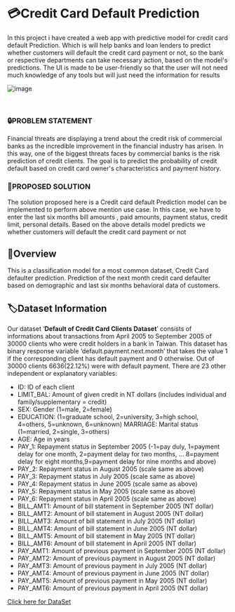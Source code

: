 # **💳Credit Card Default Prediction**

In this project i have created a  web app with predictive model for credit card default Prediction. Which is will help banks and loan lenders to predict whether customers will default 
the credit card payment or not, so the bank or respective departments can take 
necessary action, based on the model's predictions. The UI is made to be user-friendly 
so that the user will not need much knowledge of any tools but will just need the 
information for results

![image](https://user-images.githubusercontent.com/75267160/181108154-0479f193-fde4-412b-a6cf-86869c5e5b6a.png)

<br>

### 🔒**PROBLEM STATEMENT**

Financial threats are displaying a trend about the credit risk of commercial banks 
as the incredible improvement in the financial industry has arisen. In this way, one of 
the biggest threats faces by commercial banks is the risk prediction of credit clients. 
The goal is to predict the probability of credit default based on credit card owner's
characteristics and payment history.
### 🔑**PROPOSED SOLUTION**

The solution proposed here is a Credit card default Prediction model can be 
implemented to perform above mention use case. ln this case, we have to enter the 
last six months bill amounts , paid amounts, payment status, credit limit, personal 
details. Based on the above details model predicts we whether customers will default the credit card payment or not

## 🎯**Overview**
This is a classification model for a most common dataset, Credit Card defaulter prediction. Prediction of the next month credit card defaulter based on demographic and last six months behavioral data of customers.


## 🏷️**Dataset Information**
Our dataset ‘**Default of Credit Card Clients Dataset**’ consists of informations about transactions from April 2005 to September 2005 of 30000 clients who were credit holders in a bank in Taiwan. This dataset has binary response variable ‘default.payment.next.month’ that takes the value 1 if the corresponding client has default payment and 0 otherwise. Out of 30000 clients 6636(22.12%) were with default payment. There are 23 other independent or explanatory variables:

* ID: ID of each client
* LIMIT_BAL: Amount of given credit in NT dollars (includes individual and 
family/supplementary = credit) 
* SEX: Gender (1=male, 2=female) 
* EDUCATION: (1=graduate school, 2=university, 3=high school, 4=others, 5=unknown, 
6=unknown) MARRIAGE: Marital status (1=married, 2=single, 3=others) 
* AGE: Age in years 
* PAY_1: Repayment status in September 2005 (-1=pay duly, 1=payment delay for one 
month, 2=payment delay for two months, … 8=payment delay for eight months,9=payment delay for nine months and above) 
* PAY_2: Repayment status in August 2005 (scale same as above) 
* PAY_3: Repayment status in July 2005 (scale same as above) 
* PAY_4: Repayment status in June 2005 (scale same as above) 
* PAY_5: Repayment status in May 2005 (scale same as above) 
* PAY_6: Repayment status in April 2005 (scale same as above) 
* BILL_AMT1: Amount of bill statement in September 2005 (NT dollar) 
* BILL_AMT2: Amount of bill statement in August 2005 (NT dollar) 
* BILL_AMT3: Amount of bill statement in July 2005 (NT dollar) 
* BILL_AMT4: Amount of bill statement in June 2005 (NT dollar) 
* BILL_AMT5: Amount of bill statement in May 2005 (NT dollar) 
* BILL_AMT6: Amount of bill statement in April 2005 (NT dollar) 
* PAY_AMT1: Amount of previous payment in September 2005 (NT dollar) 
* PAY_AMT2: Amount of previous payment in August 2005 (NT dollar) 
* PAY_AMT3: Amount of previous payment in July 2005 (NT dollar)
* PAY_AMT4: Amount of previous payment in June 2005 (NT dollar) 
* PAY_AMT5: Amount of previous payment in May 2005 (NT dollar) 
* PAY_AMT6: Amount of previous payment in April 2005 (NT dollar)


[Click here for DataSet](https://www.kaggle.com/datasets/uciml/default-of-credit-card-clients-dataset)









